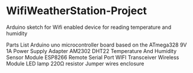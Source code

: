 # WifiWeatherStation-Project
Arduino sketch for Wifi enabled device for reading temperature and humidity

Parts List
Arduino uno microcontroller board based on the ATmega328
9V 1A Power Supply Adapter
AM2302 DHT22 Temperature And Humidity Sensor Module
ESP8266 Remote Serial Port WIFI Transceiver Wireless Module
LED lamp
220Ω resistor
Jumper wires
enclosure
